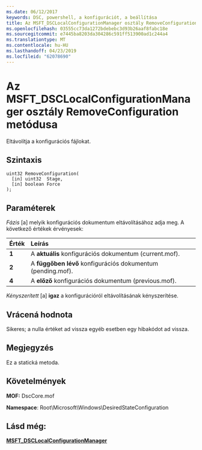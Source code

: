 ```yaml
---
ms.date: 06/12/2017
keywords: DSC, powershell, a konfigurációt, a beállítása
title: Az MSFT_DSCLocalConfigurationManager osztály RemoveConfiguration metódusa
ms.openlocfilehash: 03555cc73da1272bdebebc3d93b26aaf8fabc18e
ms.sourcegitcommit: e7445ba8203da304286c591ff513900ad1c244a4
ms.translationtype: MT
ms.contentlocale: hu-HU
ms.lasthandoff: 04/23/2019
ms.locfileid: "62078690"
---
```

# <a name="removeconfiguration-method-of-the-msftdsclocalconfigurationmanager-class"></a>Az MSFT_DSCLocalConfigurationManager osztály RemoveConfiguration metódusa

Eltávolítja a konfigurációs fájlokat.

## <a name="syntax"></a>Szintaxis

```mof
uint32 RemoveConfiguration(
  [in] uint32  Stage,
  [in] boolean Force
);
```

## <a name="parameters"></a>Paraméterek

*Fázis* \[a\] melyik konfigurációs dokumentum eltávolításához adja meg. A következő értékek érvényesek:

|Érték |Leírás |
|:--- |:---|
|**1** | A **aktuális** konfigurációs dokumentum (current.mof). |
|**2** | A **függőben lévő** konfigurációs dokumentum (pending.mof).  |
|**4** | A **előző** konfigurációs dokumentum (previous.mof). |

*Kényszerített* \[a\] **igaz** a konfigurációról eltávolításának kényszerítése.

## <a name="return-value"></a>Vrácená hodnota

Sikeres; a nulla értéket ad vissza egyéb esetben egy hibakódot ad vissza.

## <a name="remarks"></a>Megjegyzés

Ez a statická metoda.

## <a name="requirements"></a>Követelmények

**MOF:** DscCore.mof

**Namespace**: Root\Microsoft\Windows\DesiredStateConfiguration

## <a name="see-also"></a>Lásd még:

[**MSFT_DSCLocalConfigurationManager**](msft-dsclocalconfigurationmanager.md)